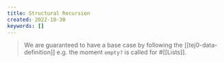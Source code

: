 ```yaml
---
title: Structural Recursion
created: 2022-10-30
keywords: []
---
```


> We are guaranteed to have a base case by following the [[tej0-data-definition]] e.g. the moment `empty?` is called for #[[Lists]].
